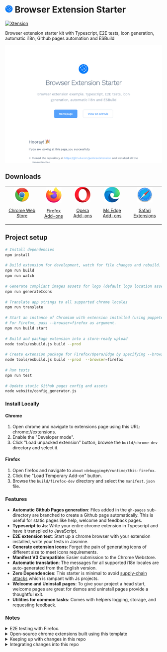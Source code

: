 # ![logo](assets/logo-24x24.png) Browser Extension Starter

[![Xtension](https://circleci.com/gh/essentialkit/xtension/tree/main.svg?style=svg)](https://circleci.com/gh/essentialkit/xtension/?branch=main)

Browser extension starter kit with Typescript, E2E tests, icon generation, automatic i18n, Github pages automation and ESBuild

![Screenshot](assets/screenshot.png "Screenshot")

## Downloads
<table cellspacing="0" cellpadding="0">
  <tr style="text-align: center">
    <td valign="center">
      <a align="center" href="https://chrome.google.com/webstore/">
        <img src="assets/browser-chrome.png" alt="Chrome web store" width="50" />
        <p align="center">Chrome Web Store</p>
      </a>
    </td>
    <td valign="center">
      <a href="https://addons.mozilla.org/firefox/extensions/">
        <img src="assets/browser-firefox.png" alt="Firefox add-ons" width="50" />
        <p align="center">Firefox Add-ons</p>
      </a>
    </td>
        <td valign="center">
      <a href="https://addons.opera.com/en/extensions/">
        <img src="assets/browser-opera.png" alt="Opera add-ons" width="50"/>
        <p align="center">Opera Add-ons</p>
      </a>
    </td>
        <td valign="center">
      <a href="https://microsoftedge.microsoft.com/addons">
        <img src="assets/browser-ms-edge.png" alt="MS Edge add-ons" width="50" />
        <p align="center">Ms Edge Add-ons</p>
      </a>
    </td>
        <td valign="center">
      <a href="https://apps.apple.com/app/apple-store/">
        <img src="assets/browser-safari.png" alt="Safari add-ons" width="50" />
        <p align="center">Safari Extensions</p>
      </a>
    </td>
  </tr>
</table>

## Project setup

```bash
# Install dependencies
npm install

# Build extension for development, watch for file changes and rebuild.
npm run build
npm run watch

# Generate compliant images assets for logo (default logo location assets/logo.png)
npm run generateIcons

# Translate app strings to all supported chrome locales
npm run translate

# Start an instance of Chromium with extension installed (using puppeteer)
# For Firefox, pass --browser=firefox as argument.
npm run build start 

# Build and package extension into a store-ready upload
node tools/esbuild.js build --prod 

# Create extension package for Firefox/Opera/Edge by specifying --browser argument
node tools/esbuild.js build --prod  --browser=firefox

# Run tests
npm run test

# Update static Github pages config and assets
node website/config_generator.js
```

### Install Locally

#### Chrome
1. Open chrome and navigate to extensions page using this URL: chrome://extensions.
2. Enable the "Developer mode".
3. Click "Load unpacked extension" button, browse the `build/chrome-dev` directory and select it.

#### Firefox
1. Open firefox and navigate to `about:debugging#/runtime/this-firefox`.
2. Click the "Load Temporary Add-on" button.
3. Browse the `build/firefox-dev` directory and select the `manifest.json` file.



### Features
* **Automatic Github Pages generation**: Files added in the `gh-pages` sub-directory are branched to create a Github page automatically. This is useful for static pages like help, welcome and feedback pages.
* **Typescript to Js**: Write your entire chrome extension in Typescript and have it transpiled to JavaScript.
* **E2E extension test**: Start up a chrome browser with your extension installed, write your tests in Jasmine.
* **Generate extension icons**: Forget the pain of generating icons of different size to meet icons requirements.
* **Manifest V3 Compatible**: Easier submission to the Chrome Webstore.
* **Automatic translation**: The messages for all supported i18n locales are auto-generated from the English version.
* **Zero Dependencies**: This starter is minimal to avoid [supply-chain attacks](https://www.bleepingcomputer.com/news/security/npm-supply-chain-attack-impacts-hundreds-of-websites-and-apps/) which is rampant with Js projects.
* **Welcome and Uninstall pages**: To give your project a head start, welcome pages are great for demos and uninstall pages provide a thoughtful exit.
* **Utilities for common tasks**: Comes with helpers logging, storage, and requesting feedback.

### Notes

<details><summary>E2E testing with Firefox.</summary>

By default, puppeteer only downloads Chromium, run the command below to install Firefox's equivalent of chromium:

```
PUPPETEER_PRODUCT=firefox npm i -D puppeteer --prefix ./node_modules/firefox-puppeteer
```


`PUPPETEER_PRODUCT=firefox` tells puppeteer to download firefox.

`--prefix ./node_modules/firefox-puppeteer` forces a new fetch of puppeteer. This is necessary since `node_modules/puppeteer` already exists (for chromium). The actual value of the prefix doesn't matter, just don't overwrite an actual package. 

*NB:* After running the above command, they will no be update to package.json or package-lock.json... since package "puppeteer" already exists.
</details>

<details><summary>Open-source chrome extensions built using this template</summary>
1. https://github.com/essentialkit/floating-calculator
2. https://github.com/essentialkit/better-previews
3. https://github.com/essentialkit/e-dictionary
</details>

<details><summary>Keeping up with changes in this repo</summary>
Staying up-to-date with this repo after a fork:
1. Create a new repository by either forking/copying this one.
2. Add this repository as a remote to the new repo
`git remote add xtension git@github.com:justiceo/xtension.git`
3. Fetch the latest updates from the xtension repo (template).
`git fetch xtension`
4. Create a local branch to track xtension repo.
`git checkout -B xtension && git branch -u xtension/master`
5. There should be two divergent histories now. `master -> origin/master` and `xtension -> xtension/master`.
6. Copy the changes from xtension to master without a commit.
`git checkout xtension -- .` 
7. Fix any changes then commit
`git commit -m "merged updates from xtension"`.
</details>

<details><summary>Integrating changes into this repo</summary>

1. Add xtension as a remote.
`git remote add xtension git@github.com:justiceo/xtension.git`

2. Avoid pushing to it.
`git remote set-url --push xtension do-not-push`

3. Create new branch to track xtension
`git checkout -b base`

4. Pull changess from xtension and rebase onto it.
`git pull xtension main --rebase -X theirs`

5. Push changes from base to origin
`git push --set-upstream origin base`

6. Merge the changes from base into main
`git merge base -X theirs --allow-unrelated-histories --no-commit --no-ff`

7. Review the diff and commit.
`git commit -m "up-to-date with xtension"`
</details>
